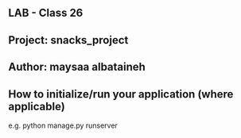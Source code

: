 ## LAB - Class 26
## Project: snacks_project
## Author: maysaa albataineh

## How to initialize/run your application (where applicable)
e.g. python manage.py runserver

